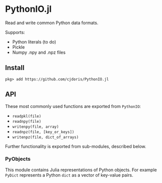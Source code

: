 # PythonIO.jl

Read and write common Python data formats.

Supports:
- Python literals (to do)
- Pickle
- Numpy .npy and .npz files

## Install

```
pkg> add https://github.com/cjdoris/PythonIO.jl
```

## API

These most commonly used functions are exported from `PythonIO`:
- `readpkl(file)`
- `readnpy(file)`
- `writenpy(file, array)`
- `readnpz(file, [key_or_keys])`
- `writenpz(file, dict_of_arrays)`

Further functionality is exported from sub-modules, described below.

### PyObjects

This module contains Julia representations of Python objects. For example `PyDict`
represents a Python `dict` as a vector of key-value pairs.
